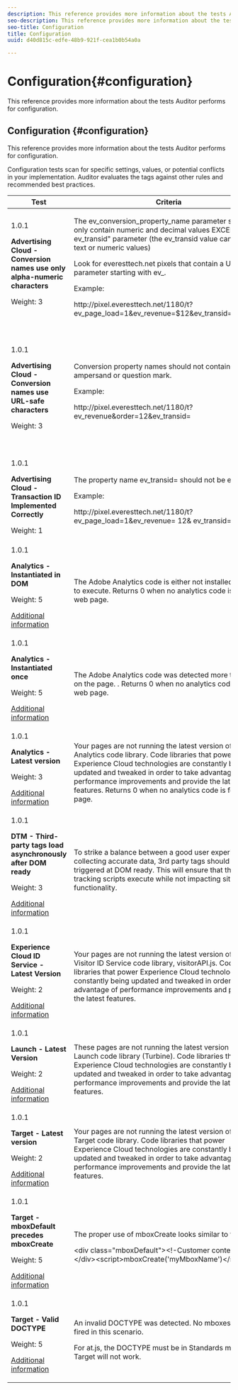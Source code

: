 ```yaml
---
description: This reference provides more information about the tests Auditor performs for configuration.
seo-description: This reference provides more information about the tests Auditor performs for configuration.
seo-title: Configuration
title: Configuration
uuid: d40d815c-edfe-48b9-921f-cea1b0b54a0a

---
```


# Configuration{#configuration}

This reference provides more information about the tests Auditor performs for configuration.

## Configuration {#configuration}

This reference provides more information about the tests Auditor performs for configuration. 

Configuration tests scan for specific settings, values, or potential conflicts in your implementation. Auditor evaluates the tags against other rules and recommended best practices.

<table id="table_A8A1FC360482447185C8460A18426638"> 
 <thead> 
  <tr> 
   <th colname="col1" class="entry"> Test </th> 
   <th colname="col2" class="entry"> Criteria </th> 
   <th colname="col3" class="entry"> Recommendation </th> 
  </tr>
 </thead>
 <tbody> 
  <tr> 
   <td colname="col1"> 
    <draft-comment>
      1.0.1 
    </draft-comment> <p><b>Advertising Cloud - Conversion names use only alpha-numeric characters</b> </p> <p>Weight: 3 </p> </td> 
   <td colname="col2"> <p>The <span class="codeph"> ev_conversion_property_name</span> parameter should only contain numeric and decimal values EXCEPT for "<span class="codeph"> ev_transid</span>" parameter (the <span class="codeph"> ev_transid</span> value can contain text or numeric values) </p> <p>Look for <span class="codeph"> everesttech.net</span> pixels that contain a URL parameter starting with <span class="codeph"> ev_</span>. </p> <p>Example: </p> <p><span class="codeph"> http://pixel.everesttech.net/1180/t?ev_page_load=1&amp;ev_revenue=$12&amp;ev_transid=1hf74i47 </span> </p> </td> 
   <td colname="col3"> <p> Make sure your transaction property parameters only contain numeric and decimal values. </p> <p> <p>Warning:  Any other value types might cause data loss. </p> </p> </td> 
  </tr> 
  <tr> 
   <td colname="col1"> 
    <draft-comment>
      1.0.1 
    </draft-comment> <p><b>Advertising Cloud - Conversion names use URL-safe characters</b> </p> <p>Weight: 3 </p> </td> 
   <td colname="col2"> <p> Conversion property names should not contain an ampersand or question mark. </p> <p> Example: </p> <p><span class="codeph"> http://pixel.everesttech.net/1180/t?ev_revenue&amp;order=12&amp;ev_transid=</span> </p> </td> 
   <td colname="col3"> <p>Make sure transaction property parameters do not contain a non-encoded ampersand or question mark. These break the URL format. </p> <p> <p>Warning: Property parameters that contain a non-encoded ampersand or question mark, (for example: <span class="codeph"> ev_formComplete?=1</span> or <span class="codeph"> ev_formComplete&amp;Submit=1</span>), might result in data loss. </p> </p> </td> 
  </tr> 
  <tr> 
   <td colname="col1"> 
    <draft-comment>
      1.0.1 
    </draft-comment> <p><b>Advertising Cloud - Transaction ID Implemented Correctly</b> </p> <p>Weight: 1 </p> </td> 
   <td colname="col2"> <p> The property name <span class="codeph"> ev_transid=</span> should not be empty. </p> <p>Example: </p> <p> <span class="codeph"> http://pixel.everesttech.net/1180/t?ev_page_load=1&amp;ev_revenue= 12&amp; ev_transid=</span> </p> </td> 
   <td colname="col3"> <p>The property name <span class="codeph"> ev_transid=</span> should not be left without a value (<span class="codeph"> ev_transid=</span>). If this is left without a value, there could be transaction data loss. Assign a value to the <span class="codeph"> ev_transid=</span> or remove the parameter from the pixel. </p> </td> 
  </tr> 
  <tr> 
   <td colname="col1"> 
    <draft-comment>
      1.0.1 
    </draft-comment> <p><b>Analytics - Instantiated in DOM</b> </p> <p>Weight: 5 </p> <p><a href="https://experiencecloud.adobe.com/resources/help/en_US/sc/implement/impl_testing.html" format="html" scope="external"> Additional information</a> </p> </td> 
   <td colname="col2"> <p> The Adobe Analytics code is either not installed or failing to execute. Returns 0 when no analytics code is found web page. </p> </td> 
   <td colname="col3"> <p>Verify that the Analytics tag is implemented on the page and is not blocked by subsequent script activities. </p> </td> 
  </tr> 
  <tr> 
   <td colname="col1"> 
    <draft-comment>
      1.0.1 
    </draft-comment> <p><b>Analytics - Instantiated once</b> </p> <p>Weight: 5 </p> <p><a href="https://experiencecloud.adobe.com/resources/help/en_US/sc/implement/" format="https" scope="external"> Additional information</a> </p> </td> 
   <td colname="col2"> <p> The Adobe Analytics code was detected more than once on the page. . Returns 0 when no analytics code is found web page. </p> </td> 
   <td colname="col3"> <p>Make sure there is only one Analytics tag on the page. </p> </td> 
  </tr> 
  <tr> 
   <td colname="col1"> 
    <draft-comment>
      1.0.1 
    </draft-comment> <p><b>Analytics - Latest version</b> </p> <p>Weight: 3 </p> <p><a href="https://experiencecloud.adobe.com/resources/help/en_US/sc/appmeasurement/release" format="https" scope="external"> Additional information</a> </p> </td> 
   <td colname="col2"> <p> Your pages are not running the latest version of the Analytics code library. Code libraries that power Experience Cloud technologies are constantly being updated and tweaked in order to take advantage of performance improvements and provide the latest features. Returns 0 when no analytics code is found web page. </p> </td> 
   <td colname="col3"> <p>Install the latest version of the Analytics library. </p> </td> 
  </tr> 
  <tr> 
   <td colname="col1"> 
    <draft-comment>
      1.0.1 
    </draft-comment> <p><b>DTM - Third-party tags load asynchronously after DOM ready</b> </p> <p>Weight: 3 </p> <p><a href="https://experiencecloud.adobe.com/resources/help/en_US/dtm/load_order.html" format="html" scope="external"> Additional information</a> </p> </td> 
   <td colname="col2"> <p>To strike a balance between a good user experience and collecting accurate data, 3rd party tags should be triggered at DOM ready. This will ensure that those tracking scripts execute while not impacting site functionality. </p> </td> 
   <td colname="col3"> <p>Resolve this issue by adjusting all rules that execute 3rd party pixels to fire at DOM Ready. </p> </td> 
  </tr> 
  <tr> 
   <td colname="col1"> 
    <draft-comment>
      1.0.1 
    </draft-comment> <p><b>Experience Cloud ID Service - Latest Version</b> </p> <p>Weight: 2 </p> <p><a href="https://experiencecloud.adobe.com/resources/help/en_US/dtm/macid.html" format="html" scope="external"> Additional information</a> </p> </td> 
   <td colname="col2"> <p> Your pages are not running the latest version of the Visitor ID Service code library, <span class="codeph"> visitorAPI.js</span>. Code libraries that power Experience Cloud technologies are constantly being updated and tweaked in order to take advantage of performance improvements and provide the latest features. </p> </td> 
   <td colname="col3"> <p>Install the latest version of the Visitor ID service library. </p> </td> 
  </tr> 
  <tr> 
   <td colname="col1"> 
    <draft-comment>
      1.0.1 
    </draft-comment> <p><b>Launch - Latest Version</b> </p> <p>Weight: 2 </p> <p><a href="https://docs.adobelaunch.com/getting-started" format="https" scope="external"> Additional information</a> </p> </td> 
   <td colname="col2"> <p>These pages are not running the latest version of the Launch code library (Turbine). Code libraries that power Experience Cloud technologies are constantly being updated and tweaked in order to take advantage of performance improvements and provide the latest features. </p> </td> 
   <td colname="col3"> <p> Update the Launch library by rebuilding and publishing the Launch library. </p> </td> 
  </tr> 
  <tr> 
   <td colname="col1"> 
    <draft-comment>
      1.0.1 
    </draft-comment> <p><b>Target - Latest version</b> </p> <p>Weight: 2 </p> <p><a href="https://experiencecloud.adobe.com/resources/help/en_US/target/dtm/update-target-tool.html" format="html" scope="external"> Additional information</a> </p> </td> 
   <td colname="col2"> <p> Your pages are not running the latest version of the Target code library. Code libraries that power Experience Cloud technologies are constantly being updated and tweaked in order to take advantage of performance improvements and provide the latest features. </p> </td> 
   <td colname="col3"> <p>Install the latest version of the Target library. </p> </td> 
  </tr> 
  <tr> 
   <td colname="col1"> 
    <draft-comment>
      1.0.1 
    </draft-comment> <p><b>Target - mboxDefault precedes mboxCreate </b> </p> <p>Weight: 5 </p> <p><a href="https://experiencecloud.adobe.com/resources/help/en_US/target/ov2/r_target-atjs-mboxcreate.html" format="html" scope="external"> Additional information</a> </p> </td> 
   <td colname="col2"> <p>The proper use of <span class="codeph"> mboxCreate</span> looks similar to this: </p> <p> <span class="codeph"> &lt;div class="mboxDefault"&gt;&lt;!-Customer content--&gt;&lt;/div&gt;&lt;script&gt;mboxCreate('myMboxName')&lt;/script&gt;</span> </p> </td> 
   <td colname="col3"> <p>Be sure to include a <span class="codeph"> &lt;div class="mboxDefault"&gt;&lt;/div&gt;</span> tag before invoking <span class="codeph"> mboxCreate()</span>. at.js will not add one for you. </p> </td> 
  </tr> 
  <tr> 
   <td colname="col1"> 
    <draft-comment>
      1.0.1 
    </draft-comment> <p><b>Target - Valid DOCTYPE</b> </p> <p>Weight: 5 </p> <p><a href="https://experiencecloud.adobe.com/resources/help/en_US/target/ov2/r_target-atjs-mboxcreate.html" format="html" scope="external"> Additional information</a> </p> </td> 
   <td colname="col2"> <p> An invalid DOCTYPE was detected. No mboxes will be fired in this scenario. </p> <p>For at.js, the DOCTYPE must be in Standards mode or Target will not work. </p> </td> 
   <td colname="col3"> <p>Update the DOCTYPE on the page. </p> </td> 
  </tr> 
 </tbody> 
</table>

